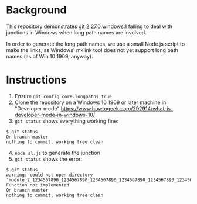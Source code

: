 # Background

This repository demonstrates git 2.27.0.windows.1 failing to deal with junctions in Windows when long path names are involved.

In order to generate the long path names, we use a small Node.js script to make the links, as Windows' mklink tool does not yet support long path names (as of Win 10 1909, anyway).

# Instructions

1. Ensure `git config core.longpaths true`
2. Clone the repository on a Windows 10 1909 or later machine in "Developer mode" https://www.howtogeek.com/292914/what-is-developer-mode-in-windows-10/
3. `git status` shows everything working fine:

```
$ git status
On branch master
nothing to commit, working tree clean
```

4. `node sl.js` to generate the junction
5. `git status` shows the error:

```
$ git status
warning: could not open directory 'module_2_1234567890_1234567890_1234567890_1234567890_1234567890_1234567890_1234567890_1234567890_1234567890_1234567890_1234567890/module_1_1234567890_1234567890_1234567890_1234567890_1234567890_1234567890_1234567890_1234567890_1234567890_1234567890_1234567890/': Function not implemented
On branch master
nothing to commit, working tree clean
```
